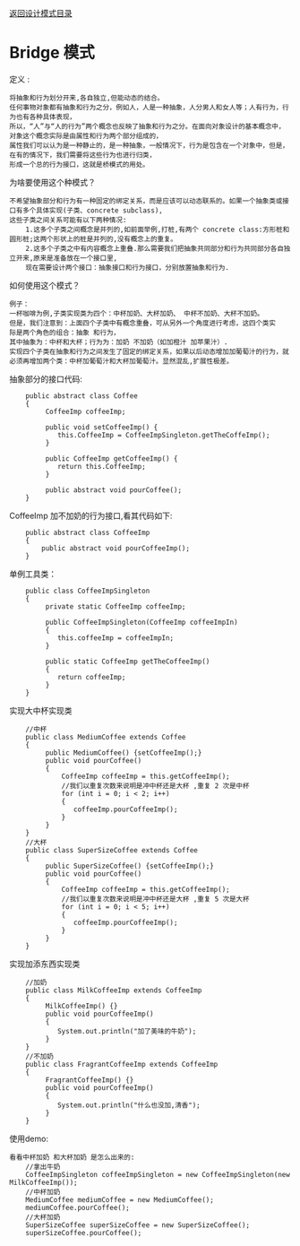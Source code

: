 <p>
    <a href="#" onclick="showITLearnPage('softdesign')">返回设计模式目录</a>
</p>

# Bridge 模式

定义 :

    将抽象和行为划分开来,各自独立,但能动态的结合。
    任何事物对象都有抽象和行为之分，例如人，人是一种抽象，人分男人和女人等；人有行为，行为也有各种具体表现，
    所以，“人”与“人的行为”两个概念也反映了抽象和行为之分。在面向对象设计的基本概念中，对象这个概念实际是由属性和行为两个部分组成的，
    属性我们可以认为是一种静止的，是一种抽象，一般情况下，行为是包含在一个对象中，但是，在有的情况下，我们需要将这些行为也进行归类，
    形成一个总的行为接口，这就是桥模式的用处。

为啥要使用这个种模式？

    不希望抽象部分和行为有一种固定的绑定关系，而是应该可以动态联系的。如果一个抽象类或接口有多个具体实现(子类、concrete subclass),
    这些子类之间关系可能有以下两种情况:
        1.这多个子类之间概念是并列的,如前面举例,打桩,有两个 concrete class:方形桩和圆形桩;这两个形状上的桩是并列的,没有概念上的重复。
        2.这多个子类之中有内容概念上重叠.那么需要我们把抽象共同部分和行为共同部分各自独立开来,原来是准备放在一个接口里,
        现在需要设计两个接口：抽象接口和行为接口，分别放置抽象和行为. 

如何使用这个模式？

    例子：
    一杯咖啡为例,子类实现类为四个：中杯加奶、大杯加奶、 中杯不加奶、大杯不加奶。
    但是，我们注意到：上面四个子类中有概念重叠，可从另外一个角度进行考虑，这四个类实
    际是两个角色的组合：抽象 和行为，
    其中抽象为：中杯和大杯；行为为：加奶 不加奶（如加橙汁 加苹果汁）. 
    实现四个子类在抽象和行为之间发生了固定的绑定关系，如果以后动态增加加葡萄汁的行为，就必须再增加两个类：中杯加葡萄汁和大杯加葡萄汁。显然混乱,扩展性极差。

抽象部分的接口代码:

        public abstract class Coffee
        {
             CoffeeImp coffeeImp;
             
             public void setCoffeeImp() {
                this.CoffeeImp = CoffeeImpSingleton.getTheCoffeImp();
             }
             
             public CoffeeImp getCoffeeImp() {
                return this.CoffeeImp;
             }
             
             public abstract void pourCoffee();
        } 

CoffeeImp 加不加奶的行为接口,看其代码如下:

        public abstract class CoffeeImp
        { 
            public abstract void pourCoffeeImp();
        } 

单例工具类：

        public class CoffeeImpSingleton
        {
             private static CoffeeImp coffeeImp;
             
             public CoffeeImpSingleton(CoffeeImp coffeeImpIn)
             {
                this.coffeeImp = coffeeImpIn;
             }
             
             public static CoffeeImp getTheCoffeeImp()
             {
                return coffeeImp;
             }
        } 

实现大中杯实现类

        //中杯
        public class MediumCoffee extends Coffee
        {
             public MediumCoffee() {setCoffeeImp();}
             public void pourCoffee()
             {
                 CoffeeImp coffeeImp = this.getCoffeeImp();
                 //我们以重复次数来说明是冲中杯还是大杯 ,重复 2 次是中杯
                 for (int i = 0; i < 2; i++)
                 {
                    coffeeImp.pourCoffeeImp();
                 }
             }
        }
        //大杯
        public class SuperSizeCoffee extends Coffee
        {
             public SuperSizeCoffee() {setCoffeeImp();}
             public void pourCoffee()
             { 
                 CoffeeImp coffeeImp = this.getCoffeeImp();
                 //我们以重复次数来说明是冲中杯还是大杯 ,重复 5 次是大杯
                 for (int i = 0; i < 5; i++)
                 {
                    coffeeImp.pourCoffeeImp();
                 }
             }
        } 

实现加添东西实现类

        //加奶
        public class MilkCoffeeImp extends CoffeeImp
        {
             MilkCoffeeImp() {}
             public void pourCoffeeImp()
             {
                System.out.println("加了美味的牛奶");
             }
        }
        //不加奶
        public class FragrantCoffeeImp extends CoffeeImp
        {
             FragrantCoffeeImp() {}
             public void pourCoffeeImp() 
             {
                System.out.println("什么也没加,清香");
             }
        } 

使用demo:

    看看中杯加奶 和大杯加奶 是怎么出来的: 
        //拿出牛奶
        CoffeeImpSingleton coffeeImpSingleton = new CoffeeImpSingleton(new MilkCoffeeImp());
        //中杯加奶
        MediumCoffee mediumCoffee = new MediumCoffee();
        mediumCoffee.pourCoffee();
        //大杯加奶
        SuperSizeCoffee superSizeCoffee = new SuperSizeCoffee();
        superSizeCoffee.pourCoffee(); 


